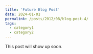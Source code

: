 ```yaml
---
title: 'Future Blog Post'
date: 2024-01-01
permalink: /posts/2012/08/blog-post-4/
tags:
  - category1
  - category2
---
```


This post will show up soon. 
